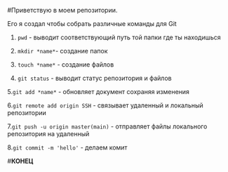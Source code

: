 #Приветствую в моем репозитории. 


Его я создал чтобы собрать различные команды для Git


1. ```pwd``` - выводит соответствующий путь той папки где ты находишься


2. ```mkdir *name*```- создание папок


3. ```touch *name*``` - создание файлов


4. ```git status``` - выводит статус репозитория и файлов


5.```git add *name*``` - обновляет документ сохраняя изменения


6.```git remote add origin SSH``` - связывает удаленный и локальный репозитории


7.```git push -u origin master(main)``` - отправляет файлы локального репозитория на удаленный


8.```git commit -m 'hello'``` - делаем комит


#**КОНЕЦ**